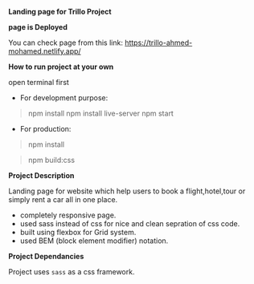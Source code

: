 **Landing page for Trillo Project**

**page is Deployed**

You can check page from this link:
https://trillo-ahmed-mohamed.netlify.app/

**How to run project at your own**

open terminal first

- For development purpose:

> npm install
> npm install live-server
> npm start

- For production:

> npm install

> npm build:css

**Project Description**

Landing page for website which help users to book a flight,hotel,tour or simply rent a car all in one place.

- completely responsive page.
- used sass instead of css for nice and clean sepration of css code.
- built using flexbox for Grid system.
- used BEM (block element modifier) notation.

**Project Dependancies**

Project uses `sass`  as a css framework.
